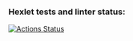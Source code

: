### Hexlet tests and linter status:
[![Actions Status](https://github.com/demid58000/python-project-49/workflows/hexlet-check/badge.svg)](https://github.com/demid58000/python-project-49/actions)